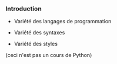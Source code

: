 ### Introduction

- Variété des langages de programmation

- Variété des syntaxes

- Variété des styles

(ceci n'est pas un cours de Python)
